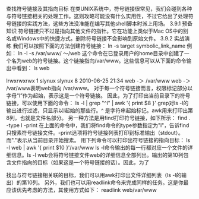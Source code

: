 查找符号链接及其指向目标
在类UNIX系统中，符号链接很常见，我们会碰到各种与符号链接相关的处理工作。这则攻略可能没有什么实用性，不过它给出了处理符号链接的实践方法，这些方法没准能在编写其他shell脚本时派上用场。
3.9.1 预备知识
符号链接只不过是指向其他文件的指针。它在功能上类似于Mac OS中的别名或Windows中的快捷方式。删除符号链接不会影响到原始文件。
3.9.2 实战演练
我们可以按照下面的方法创建符号链接： ln -s target symbolic_link_name
例如： ln -l -s /var/www/ ～/web
这个命令在已登录用户的home目录中创建了一个名为web的符号链接。这个链接指向/var/www。这些信息可以从下面的命令输出中看到： ls web

lrwxrwxrwx 1 slynux slynux 8 2010-06-25 21:34 web -＞ /var/www
web -＞ /var/www表明web指向 /var/www。
对于每一个符号链接而言，权限标记部分以字母“l”作为起始，表示这是一个符号链接。
因此，为了打印出当前目录下的符号链接，可以使用下面的命令： ls -l | grep "^l" | awk '{ print  $8 }'
grep对ls -l的输出进行过滤，只显示以l起始的那些行。^ 是字符串起始标记。awk用来打印出第8列，也就是文件名部分。
另一种方法是用find打印符号链接，如下所示： find . -type l -print
在上面的命令中，我们将find命令的type参数指定为"l"，告诉find只搜素符号链接文件。-print选项将符号链接列表打印到标准输出（stdout）。而"."表示从当前目录开始搜素。
用下列命令可以打印出符号链接的指向目标： ls -l web | awk '{ print  $10 }'/var/www
ls -l命令输出的每一行都对应一个文件的详细信息。ls -l web会将符号链接文件web的详细信息全部列出。输出的第10列包含文件指向的目标（如果这是一个符号链接的话）。因此，为了

找出与符号链接相关联的目标，我们可以用awk打印出文件详细列表（ls -l的输出）的第10列。
另外，我们也可以用readlink命令来完成同样的任务。这是你最应该优先考虑的方法，其使用方式如下： readlink web/var/www